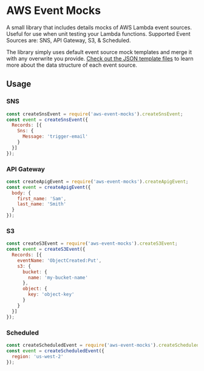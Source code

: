 # AWS Event Mocks
A small library that includes details mocks of AWS Lambda event sources. Useful for use when unit testing your Lambda functions. Supported Event Sources are: SNS, API Gateway, S3, & Scheduled.

The library simply uses default event source mock templates and merge it with any overwrite you provide. [Check out the JSON template files](/lib/eventTemplates) to learn more about the data structure of each event source.

## Usage

### SNS

```js
const createSnsEvent = require('aws-event-mocks').createSnsEvent;
const event = createSnsEvent({
  Records: [{
    Sns: {
      Message: 'trigger-email'
    }
  }]
});

```

### API Gateway

```js
const createApigEvent = require('aws-event-mocks').createApigEvent;
const event = createApigEvent({
  body: {
    first_name: 'Sam',
    last_name: 'Smith'
  }
});
```

### S3

```js
const createS3Event = require('aws-event-mocks').createS3Event;
const event = createS3Event({
  Records: [{
    eventName: 'ObjectCreated:Put',
    s3: {
      bucket: {
        name: 'my-bucket-name'
      },
      object: {
        key: 'object-key'
      }
    }
  }]
});
```

### Scheduled

```js
const createScheduledEvent = require('aws-event-mocks').createScheduledEvent;
const event = createScheduledEvent({
  region: 'us-west-2'
});
```
